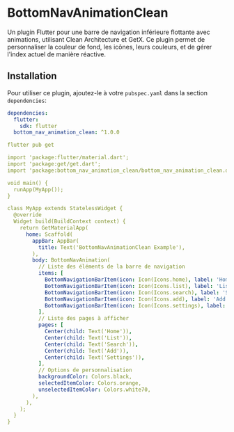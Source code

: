 # BottomNavAnimationClean

Un plugin Flutter pour une barre de navigation inférieure flottante avec animations, utilisant Clean Architecture et GetX. Ce plugin permet de personnaliser la couleur de fond, les icônes, leurs couleurs, et de gérer l'index actuel de manière réactive.

## Installation

Pour utiliser ce plugin, ajoutez-le à votre `pubspec.yaml` dans la section `dependencies`:

```yaml
dependencies:
  flutter:
    sdk: flutter
  bottom_nav_animation_clean: ^1.0.0

flutter pub get

import 'package:flutter/material.dart';
import 'package:get/get.dart';
import 'package:bottom_nav_animation_clean/bottom_nav_animation_clean.dart';

void main() {
  runApp(MyApp());
}

class MyApp extends StatelessWidget {
  @override
  Widget build(BuildContext context) {
    return GetMaterialApp(
      home: Scaffold(
        appBar: AppBar(
          title: Text('BottomNavAnimationClean Example'),
        ),
        body: BottomNavAnimation(
          // Liste des éléments de la barre de navigation
          items: [
            BottomNavigationBarItem(icon: Icon(Icons.home), label: 'Home'),
            BottomNavigationBarItem(icon: Icon(Icons.list), label: 'List'),
            BottomNavigationBarItem(icon: Icon(Icons.search), label: 'Search'),
            BottomNavigationBarItem(icon: Icon(Icons.add), label: 'Add'),
            BottomNavigationBarItem(icon: Icon(Icons.settings), label: 'Settings'),
          ],
          // Liste des pages à afficher
          pages: [
            Center(child: Text('Home')),
            Center(child: Text('List')),
            Center(child: Text('Search')),
            Center(child: Text('Add')),
            Center(child: Text('Settings')),
          ],
          // Options de personnalisation
          backgroundColor: Colors.black,
          selectedItemColor: Colors.orange,
          unselectedItemColor: Colors.white70,
        ),
      ),
    );
  }
}